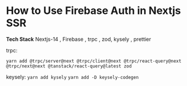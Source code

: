 # How to Use Firebase Auth in Nextjs SSR

**Tech Stack**
Nextjs-14 , Firebase , trpc , zod, kysely , prettier

trpc:

`yarn add @trpc/server@next @trpc/client@next @trpc/react-query@next @trpc/next@next @tanstack/react-query@latest zod`

keysely:
`yarn add kysely`
`yarn add -D keysely-codegen`
